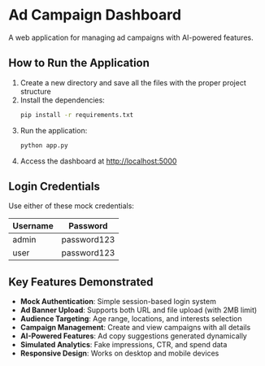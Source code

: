 
# Ad Campaign Dashboard

A web application for managing ad campaigns with AI-powered features.

## How to Run the Application

1. Create a new directory and save all the files with the proper project structure
2. Install the dependencies:
   ```bash
   pip install -r requirements.txt
   ```
3. Run the application:
   ```bash
   python app.py
   ```
4. Access the dashboard at [http://localhost:5000](http://localhost:5000)

## Login Credentials
Use either of these mock credentials:

| Username | Password     |
|----------|-------------|
| admin    | password123 |
| user     | password123 |

## Key Features Demonstrated

- **Mock Authentication**: Simple session-based login system
- **Ad Banner Upload**: Supports both URL and file upload (with 2MB limit)
- **Audience Targeting**: Age range, locations, and interests selection
- **Campaign Management**: Create and view campaigns with all details
- **AI-Powered Features**: Ad copy suggestions generated dynamically
- **Simulated Analytics**: Fake impressions, CTR, and spend data
- **Responsive Design**: Works on desktop and mobile devices
